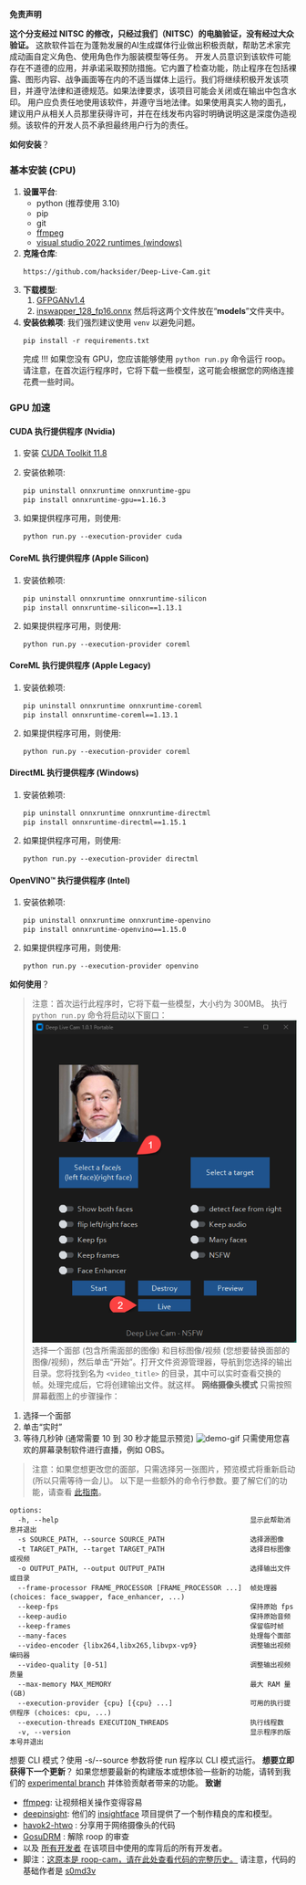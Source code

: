 **免责声明**

**这个分支经过 NITSC 的修改，只经过我们（NITSC）的电脑验证，没有经过大众验证。**
这款软件旨在为蓬勃发展的AI生成媒体行业做出积极贡献，帮助艺术家完成动画自定义角色、使用角色作为服装模型等任务。
开发人员意识到该软件可能存在不道德的应用，并承诺采取预防措施。它内置了检查功能，防止程序在包括裸露、图形内容、战争画面等在内的不适当媒体上运行。我们将继续积极开发该项目，并遵守法律和道德规范。如果法律要求，该项目可能会关闭或在输出中包含水印。
用户应负责任地使用该软件，并遵守当地法律。如果使用真实人物的面孔，建议用户从相关人员那里获得许可，并在在线发布内容时明确说明这是深度伪造视频。该软件的开发人员不承担最终用户行为的责任。

**如何安装**？
### 基本安装 (CPU)
1. **设置平台**:
    - python (推荐使用 3.10)
    - pip
    - git
    - [ffmpeg](https://www.youtube.com/watch?v=OlNWCpFdVMA) 
    - [visual studio 2022 runtimes (windows)](https://visualstudio.microsoft.com/visual-cpp-build-tools/)
2. **克隆仓库**:
    ```
    https://github.com/hacksider/Deep-Live-Cam.git
    ```
3. **下载模型**:
    1. [GFPGANv1.4](https://huggingface.co/hacksider/deep-live-cam/resolve/main/GFPGANv1.4.pth)
    2. [inswapper_128_fp16.onnx](https://huggingface.co/hacksider/deep-live-cam/resolve/main/inswapper_128_fp16.onnx)
    然后将这两个文件放在“**models**”文件夹中。
4. **安装依赖项**:
    我们强烈建议使用 `venv` 以避免问题。
    ```
    pip install -r requirements.txt
    ```
    完成 !!! 如果您没有 GPU，您应该能够使用 `python run.py` 命令运行 roop。请注意，在首次运行程序时，它将下载一些模型，这可能会根据您的网络连接花费一些时间。
### GPU 加速
#### CUDA 执行提供程序 (Nvidia)
1.  安装 [CUDA Toolkit 11.8](https://developer.nvidia.com/cuda-11-8-0-download-archive)
    
2.  安装依赖项:
    ```
    pip uninstall onnxruntime onnxruntime-gpu
    pip install onnxruntime-gpu==1.16.3
    ```
3.  如果提供程序可用，则使用:
    ```
    python run.py --execution-provider cuda
    ```
#### CoreML 执行提供程序 (Apple Silicon)
1.  安装依赖项:
    ```
    pip uninstall onnxruntime onnxruntime-silicon
    pip install onnxruntime-silicon==1.13.1
    ```
2.  如果提供程序可用，则使用:
    ```
    python run.py --execution-provider coreml
    ```
#### CoreML 执行提供程序 (Apple Legacy)
1.  安装依赖项:
    ```
    pip uninstall onnxruntime onnxruntime-coreml
    pip install onnxruntime-coreml==1.13.1
    ```
2.  如果提供程序可用，则使用:
    ```
    python run.py --execution-provider coreml
    ```
#### DirectML 执行提供程序 (Windows)
1.  安装依赖项:
    ```
    pip uninstall onnxruntime onnxruntime-directml
    pip install onnxruntime-directml==1.15.1
    ```
2.  如果提供程序可用，则使用:
    ```
    python run.py --execution-provider directml
    ```
#### OpenVINO™ 执行提供程序 (Intel)
1.  安装依赖项:
    ```
    pip uninstall onnxruntime onnxruntime-openvino
    pip install onnxruntime-openvino==1.15.0
    ```
2.  如果提供程序可用，则使用:
    ```
    python run.py --execution-provider openvino
    ```
**如何使用**？
> 注意：首次运行此程序时，它将下载一些模型，大小约为 300MB。
执行 `python run.py` 命令将启动以下窗口：
![gui-demo](instruction.png)
选择一个面部 (包含所需面部的图像) 和目标图像/视频 (您想要替换面部的图像/视频)，然后单击“开始”。打开文件资源管理器，导航到您选择的输出目录。您将找到名为 `<video_title>` 的目录，其中可以实时查看交换的帧。处理完成后，它将创建输出文件。就这样。
**网络摄像头模式**
只需按照屏幕截图上的步骤操作：
1. 选择一个面部
2. 单击“实时”
3. 等待几秒钟 (通常需要 10 到 30 秒才能显示预览)
![demo-gif](demo.gif)
只需使用您喜欢的屏幕录制软件进行直播，例如 OBS。
> 注意：如果您想更改您的面部，只需选择另一张图片，预览模式将重新启动 (所以只需等待一会儿)。
以下是一些额外的命令行参数。要了解它们的功能，请查看 [此指南](https://github.com/s0md3v/roop/wiki/Advanced-Options)。
```
options:
  -h, --help                                               显示此帮助消息并退出
  -s SOURCE_PATH, --source SOURCE_PATH                     选择源图像
  -t TARGET_PATH, --target TARGET_PATH                     选择目标图像或视频
  -o OUTPUT_PATH, --output OUTPUT_PATH                     选择输出文件或目录
  --frame-processor FRAME_PROCESSOR [FRAME_PROCESSOR ...]  帧处理器 (choices: face_swapper, face_enhancer, ...)
  --keep-fps                                               保持原始 fps
  --keep-audio                                             保持原始音频
  --keep-frames                                            保留临时帧
  --many-faces                                             处理每个面部
  --video-encoder {libx264,libx265,libvpx-vp9}             调整输出视频编码器
  --video-quality [0-51]                                   调整输出视频质量
  --max-memory MAX_MEMORY                                  最大 RAM 量 (GB)
  --execution-provider {cpu} [{cpu} ...]                   可用的执行提供程序 (choices: cpu, ...)
  --execution-threads EXECUTION_THREADS                    执行线程数
  -v, --version                                            显示程序的版本号并退出
```
想要 CLI 模式？使用 -s/--source 参数将使 run 程序以 CLI 模式运行。
**想要立即获得下一个更新**？
如果您想要最新的构建版本或想体验一些新的功能，请转到我们的 [experimental branch](https://github.com/hacksider/Deep-Live-Cam/tree/experimental) 并体验贡献者带来的功能。
**致谢**
- [ffmpeg](https://ffmpeg.org/): 让视频相关操作变得容易
- [deepinsight](https://github.com/deepinsight): 他们的 [insightface](https://github.com/deepinsight/insightface) 项目提供了一个制作精良的库和模型。
- [havok2-htwo](https://github.com/havok2-htwo) : 分享用于网络摄像头的代码
- [GosuDRM](https://github.com/GosuDRM/nsfw-roop) : 解除 roop 的审查
- 以及 [所有开发者](https://github.com/hacksider/Deep-Live-Cam/graphs/contributors) 在该项目中使用的库背后的所有开发者。
- 脚注：[这原本是 roop-cam，请在此处查看代码的完整历史。](https://github.com/hacksider/roop-cam) 请注意，代码的基础作者是 [s0md3v](https://github.com/s0md3v/roop)
